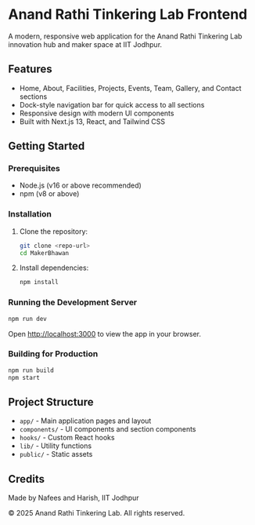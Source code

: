 # Anand Rathi Tinkering Lab Frontend

A modern, responsive web application for the Anand Rathi Tinkering Lab innovation hub and maker space at IIT Jodhpur.

## Features
- Home, About, Facilities, Projects, Events, Team, Gallery, and Contact sections
- Dock-style navigation bar for quick access to all sections
- Responsive design with modern UI components
- Built with Next.js 13, React, and Tailwind CSS

## Getting Started

### Prerequisites
- Node.js (v16 or above recommended)
- npm (v8 or above)

### Installation
1. Clone the repository:
   ```bash
   git clone <repo-url>
   cd MakerBhawan
   ```
2. Install dependencies:
   ```bash
   npm install
   ```

### Running the Development Server
```bash
npm run dev
```
Open [http://localhost:3000](http://localhost:3000) to view the app in your browser.

### Building for Production
```bash
npm run build
npm start
```

## Project Structure
- `app/` - Main application pages and layout
- `components/` - UI components and section components
- `hooks/` - Custom React hooks
- `lib/` - Utility functions
- `public/` - Static assets

## Credits
Made by Nafees and Harish, IIT Jodhpur

© 2025 Anand Rathi Tinkering Lab. All rights reserved. 
